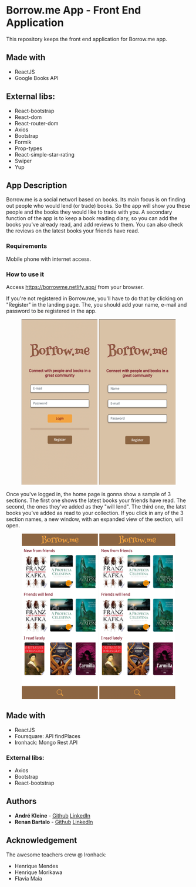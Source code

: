 # Borrow.me App - Front End Application

This repository keeps the front end application for Borrow.me app.

## Made with

- ReactJS
- Google Books API

## External libs:

- React-bootstrap
- React-dom
- React-router-dom
- Axios
- Bootstrap
- Formik
- Prop-types
- React-simple-star-rating
- Swiper
- Yup

## App Description

Borrow.me is a social networl based on books. Its main focus is on finding out people who would lend (or trade) books. So the app will show you these people and the books they would like to trade with you.
A secondary function of the app is to keep a book reading diary, so you can add the books you've already read, and add reviews to them.
You can also check the reviews on the latest books your friends have read.

### Requirements

Mobile phone with internet access.

### How to use it

Access https://borrowme.netlify.app/ from your browser.

If you're not registered in Borrow.me, you'll have to do that by clicking on "Register" in the landing page. The, you should add your name, e-mail and password to be registered in the app.

<div align="center">
<img src="https://github.com/andrekleine/borrow.me-react/blob/main/src/components/misc/images/readme/login.png" alt="app screen" height="450"/>
<img src="https://github.com/andrekleine/borrow.me-react/blob/main/src/components/misc/images/readme/register.png" alt="app screen" height="450"/>
</div>

Once you've logged in, the home page is gonna show a sample of 3 sections. The first one shows the latest books your friends have read. The second, the ones they've added as they "will lend". The third one, the latst books you've added as read to your collection.
If you click in any of the 3 section names, a new window, with an expanded view of the section, will open.

<div align="center">
<img src="https://github.com/andrekleine/borrow.me-react/blob/main/src/components/misc/images/readme/home.png" alt="app screen" height="450"/>

<img src="https://github.com/andrekleine/borrow.me-react/blob/main/src/components/misc/images/readme/home.png" alt="app screen" height="450"/>
</div>

## Made with

- ReactJS
- Foursquare: API findPlaces
- Ironhack: Mongo Rest API

### External libs:

- Axios
- Bootstrap
- React-bootstrap

## Authors

- **André Kleine** - [Github](https://github.com/andrekleine) [LinkedIn](https://www.linkedin.com/in/andre-kleine-/)
- **Renan Bartalo** - [Github](https://github.com/RenanBartalo) [LinkedIn](https://www.linkedin.com/in/renan-bartalo-51709b8a/)

## Acknowledgement

The awesome teachers crew @ Ironhack:

- Henrique Mendes
- Henrique Morikawa
- Flavia Maia
